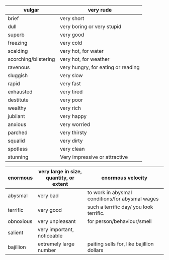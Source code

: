 | vulgar               | very rude                           |
| -------------------- | ----------------------------------- |
| brief                | very short                          |
| dull                 | very boring or  very stupid         |
| superb               | very good                           |
| freezing             | very cold                           |
| scalding             | very hot, for  water                |
| scorching/blistering | very hot, for  weather              |
| ravenous             | very hungry, for  eating or reading |
| sluggish             | very slow                           |
| rapid                | very fast                           |
| exhausted            | very tired                          |
| destitute            | very poor                           |
| wealthy              | very rich                           |
| jubilant             | very happy                          |
| anxious              | very worried                        |
| parched              | very thirsty                        |
| squalid              | very dirty                          |
| spotless             | very clean                          |
| stunning             | Very impressive or attractive       |



| enormous  | very  large in size, quantity, or extent | enormous  velocity                               |
| --------- | ---------------------------------------- | ------------------------------------------------ |
| abysmal   | very  bad                                | to work in abysmal  conditions/for abysmal wages |
| terrific  | very good                                | such a terrific  day/ you look terrific.         |
| obnoxious | very unpleasant                          | for  person/behaviour/smell                      |
| salient   | very important,  noticeable              |                                                  |
| bajillion | extremely large  number                  | paiting sells for,  like bajillion dollars       |